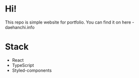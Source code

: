 # Hi!

This repo is simple website for portfolio. You can find it on here - daehanchi.info

# Stack

- React
- TypeScript
- Styled-components
